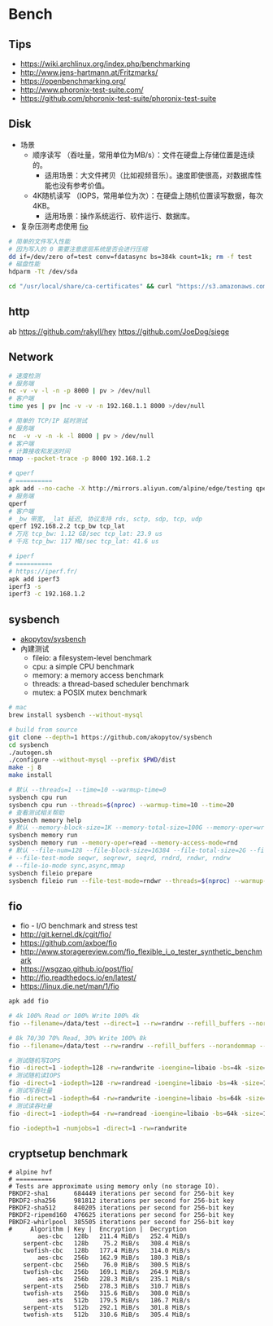 # Bench

## Tips

* https://wiki.archlinux.org/index.php/benchmarking
* http://www.jens-hartmann.at/Fritzmarks/
* https://openbenchmarking.org/
* http://www.phoronix-test-suite.com/
* https://github.com/phoronix-test-suite/phoronix-test-suite

## Disk
* 场景
  * 顺序读写 （吞吐量，常用单位为MB/s）：文件在硬盘上存储位置是连续的。
    * 适用场景：大文件拷贝（比如视频音乐）。速度即使很高，对数据库性能也没有参考价值。
  * 4K随机读写 （IOPS，常用单位为次）：在硬盘上随机位置读写数据，每次4KB。
    * 适用场景：操作系统运行、软件运行、数据库。
* 复杂压测考虑使用 [fio](#fio)

```bash
# 简单的文件写入性能
# 因为写入的 0 需要注意底层系统是否会进行压缩
dd if=/dev/zero of=test conv=fdatasync bs=384k count=1k; rm -f test
# 磁盘性能
hdparm -Tt /dev/sda

cd "/usr/local/share/ca-certificates" && curl "https://s3.amazonaws.com/rds-downloads/rds-combined-ca-bundle.pem" | csplit -f "rds-" - '/-----BEGIN CERTIFICATE-----/' '{*}'
```


## http
ab
https://github.com/rakyll/hey
https://github.com/JoeDog/siege


## Network

```bash
# 速度检测
# 服务端
nc -v -v -l -n -p 8000 | pv > /dev/null
# 客户端
time yes | pv |nc -v -v -n 192.168.1.1 8000 >/dev/null

# 简单的 TCP/IP 延时测试
# 服务端
nc  -v -v -n -k -l 8000 | pv > /dev/null
# 客户端
# 计算接收和发送时间
nmap --packet-trace -p 8000 192.168.1.2

# qperf
# ==========
apk add --no-cache -X http://mirrors.aliyun.com/alpine/edge/testing qperf
# 服务端
qperf
# 客户端
# _bw 带宽, _lat 延迟, 协议支持 rds, sctp, sdp, tcp, udp
qperf 192.168.2.2 tcp_bw tcp_lat
# 万兆 tcp_bw: 1.12 GB/sec tcp_lat: 23.9 us
# 千兆 tcp_bw: 117 MB/sec tcp_lat: 41.6 us

# iperf
# ==========
# https://iperf.fr/
apk add iperf3
iperf3 -s
iperf3 -c 192.168.1.2
```

## sysbench
* [akopytov/sysbench](https://github.com/akopytov/sysbench)
* 內建测试
  * fileio: a filesystem-level benchmark
  * cpu: a simple CPU benchmark
  * memory: a memory access benchmark
  * threads: a thread-based scheduler benchmark
  * mutex: a POSIX mutex benchmark


```bash
# mac
brew install sysbench --without-mysql

# build from source
git clone --depth=1 https://github.com/akopytov/sysbench
cd sysbench
./autogen.sh
./configure --without-mysql --prefix $PWD/dist
make -j 8
make install

# 默认 --threads=1 --time=10 --warmup-time=0
sysbench cpu run
sysbench cpu run --threads=$(nproc) --warmup-time=10 --time=20
# 查看测试相关帮助
sysbench memory help
# 默认 --memory-block-size=1K --memory-total-size=100G --memory-oper=write --memory-access-mode=seq
sysbench memory run
sysbench memory run --memory-oper=read --memory-access-mode=rnd 
# 默认 --file-num=128 --file-block-size=16384 --file-total-size=2G --file-io-mode=sync --file-rw-ratio=1.5
# --file-test-mode seqwr, seqrewr, seqrd, rndrd, rndwr, rndrw
# --file-io-mode sync,async,mmap
sysbench fileio prepare
sysbench fileio run --file-test-mode=rndwr --threads=$(nproc) --warmup-time=10 --time=20
```

## fio
* fio - I/O benchmark and stress test
* http://git.kernel.dk/cgit/fio/
* https://github.com/axboe/fio
* http://www.storagereview.com/fio_flexible_i_o_tester_synthetic_benchmark
* https://wsgzao.github.io/post/fio/
* http://fio.readthedocs.io/en/latest/
* https://linux.die.net/man/1/fio


```bash
apk add fio

# 4k 100% Read or 100% Write 100% 4k
fio --filename=/data/test --direct=1 --rw=randrw --refill_buffers --norandommap --randrepeat=0 --bs=4k --size=2g --rwmixread=100 --iodepth=16 --numjobs=16 --runtime=60 --group_reporting --name=4ktest

# 8k 70/30 70% Read, 30% Write 100% 8k
fio --filename=/data/test --rw=randrw --refill_buffers --norandommap --randrepeat=0 --bs=8k --rwmixread=70 --size=2g --iodepth=16 --numjobs=16 --runtime=60 --group_reporting --name=8k7030test

# 测试随机写IOPS
fio -direct=1 -iodepth=128 -rw=randwrite -ioengine=libaio -bs=4k -size=10G -numjobs=1 -runtime=1000 -group_reporting -name=/path/testfile
# 测试随机读IOPS
fio -direct=1 -iodepth=128 -rw=randread -ioengine=libaio -bs=4k -size=10G -numjobs=1 -runtime=1000 -group_reporting -name=/path/testfile
# 测试写吞吐量
fio -direct=1 -iodepth=64 -rw=randwrite -ioengine=libaio -bs=64k -size=10G -numjobs=1 -runtime=1000 -group_reporting -name=/path/testfile
# 测试读吞吐量
fio -direct=1 -iodepth=64 -rw=randread -ioengine=libaio -bs=64k -size=10G -numjobs=1 -runtime=1000 -group_reporting -name=/path/testfile

fio -iodepth=1 -numjobs=1 -direct=1 -rw=randwrite
```

## cryptsetup benchmark

```
# alpine hvf
# ==========
# Tests are approximate using memory only (no storage IO).
PBKDF2-sha1       684449 iterations per second for 256-bit key
PBKDF2-sha256     981812 iterations per second for 256-bit key
PBKDF2-sha512     840205 iterations per second for 256-bit key
PBKDF2-ripemd160  476625 iterations per second for 256-bit key
PBKDF2-whirlpool  385505 iterations per second for 256-bit key
#     Algorithm | Key |  Encryption |  Decryption
        aes-cbc   128b   211.4 MiB/s   252.4 MiB/s
    serpent-cbc   128b    75.2 MiB/s   308.4 MiB/s
    twofish-cbc   128b   177.4 MiB/s   314.0 MiB/s
        aes-cbc   256b   162.9 MiB/s   180.3 MiB/s
    serpent-cbc   256b    76.0 MiB/s   300.5 MiB/s
    twofish-cbc   256b   169.1 MiB/s   264.9 MiB/s
        aes-xts   256b   228.3 MiB/s   235.1 MiB/s
    serpent-xts   256b   278.3 MiB/s   310.7 MiB/s
    twofish-xts   256b   315.6 MiB/s   308.0 MiB/s
        aes-xts   512b   179.5 MiB/s   186.7 MiB/s
    serpent-xts   512b   292.1 MiB/s   301.8 MiB/s
    twofish-xts   512b   310.6 MiB/s   305.4 MiB/s
```
